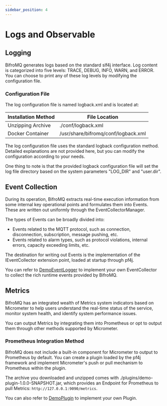 ```yaml
---
sidebar_position: 4
---
```


# Logs and Observable
## Logging

BifroMQ generates logs based on the standard slf4j interface. Log content is categorized into five levels: TRACE, DEBUG, INFO, WARN, and ERROR. You can choose to print any of these log levels by modifying the configuration file.

### Configuration File

The log configuration file is named logback.xml and is located at:

| Installation Method | File Location                      |
| :------------------ | ---------------------------------- |
| Unzipping Archive   | ./conf/logback.xml                 |
| Docker Container    | /usr/share/bifromq/conf/logback.xml|

The log configuration file uses the standard logback configuration method. Detailed explanations are not provided here, but you can modify the configuration according to your needs.

One thing to note is that the provided logback configuration file will set the log file directory based on the system parameters "LOG_DIR" and "user.dir".



## Event Collection

During its operation, BifroMQ extracts real-time execution information from some internal key operational points and formulates them into Events. These are written out uniformly through the EventCollectorManager.

The types of Events can be broadly divided into:

* Events related to the MQTT protocol, such as connection, disconnection, subscription, message pushing, etc.
* Events related to alarm types, such as protocol violations, internal errors, capacity exceeding limits, etc.

The destination for writing out Events is the implementation of the IEventCollector extension point, loaded at startup through pf4j.

You can refer to [DemoEventLogger](https://github.com/bifromqio/bifromq/blob/main/build/build-plugin-demo/src/main/java/com/baidu/demo/plugin/EventLogger.java) to implement your own EventCollector to collect the rich runtime events provided by BifroMQ.



## Metrics

BifroMQ has an integrated wealth of Metrics system indicators based on Micrometer to help users understand the real-time status of the service, monitor system health, and identify system performance issues.

You can output Metrics by integrating them into Prometheus or opt to output them through other methods supported by Micrometer.

### Prometheus Integration Method

BifroMQ does not include a built-in component for Micrometer to output to Prometheus by default. You can create a plugin loaded by the pf4j framework and implement Micrometer's push or pull mechanism to Prometheus within the plugin.

The archive you downloaded and unzipped comes with ./plugins/demo-plugin-1.0.0-SNAPSHOT.jar, which provides an Endpoint for Prometheus to pull Metrics: `http://127.0.0.1:9090/metrics`.

You can also refer to [DemoPlugin](https://github.com/bifromqio/bifromq/blob/main/build/build-plugin-demo/src/main/java/com/baidu/demo/plugin/DemoPlugin.java) to implement your own Plugin.